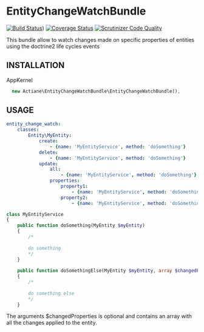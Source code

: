 # EntityChangeWatchBundle

[![Build Status](https://travis-ci.org/actiane/EntityChangeWatchBundle.svg?branch=v2.0)](https://travis-ci.org/actiane/EntityChangeWatchBundle))
[![Coverage Status](https://coveralls.io/repos/github/actiane/EntityChangeWatchBundle/badge.svg?branch=v2.0)](https://coveralls.io/github/actiane/EntityChangeWatchBundle?branch=v2.0)
[![Scrutinizer Code Quality](https://scrutinizer-ci.com/g/actiane/EntityChangeWatchBundle/badges/quality-score.png?b=v2.0)](https://scrutinizer-ci.com/g/actiane/EntityChangeWatchBundle/?branch=v2.0)

This bundle allow to watch changes made on specific properties of entities using the doctrine2 life cycles events

## INSTALLATION

AppKernel
```php
  new Actiane\EntityChangeWatchBundle\EntityChangeWatchBundle(),
```

## USAGE

```yaml
entity_change_watch:
    classes:
        Entity\MyEntity:
            create:
                - {name: 'MyEntityService', method: 'doSomething'}
            delete:
                - {name: 'MyEntityService', method: 'doSomething'}
            update:
                all:
                    - {name: 'MyEntityService', method: 'doSomething'}
                properties:
                    property1:
                        - {name: 'MyEntityService', method: 'doSomething'}
                    property2:
                        - {name: 'MyEntityService', method: 'doSomethingElse'}
```


```php
class MyEntityService
{
    public function doSomething(MyEntity $myEntity)
    {
        /*
        
        do something
        */
    }
    
    public function doSomethingElse(MyEntity $myEntity, array $changedProperties)
    {
        /*
        
        do something else
        */
    }
```

The arguments $changedProperties is optional and contains an array with all the changes applied to the entity.